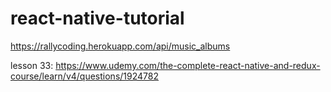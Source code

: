 # react-native-tutorial


https://rallycoding.herokuapp.com/api/music_albums

lesson 33: https://www.udemy.com/the-complete-react-native-and-redux-course/learn/v4/questions/1924782